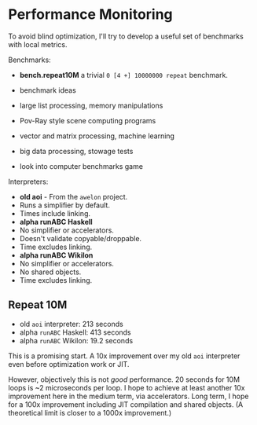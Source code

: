 # Performance Monitoring

To avoid blind optimization, I'll try to develop a useful set of benchmarks with local metrics.

Benchmarks:
* **bench.repeat10M** a trivial `0 [4 +] 10000000 repeat` benchmark.

* benchmark ideas
 * large list processing, memory manipulations
 * Pov-Ray style scene computing programs
 * vector and matrix processing, machine learning
 * big data processing, stowage tests
 * look into computer benchmarks game

Interpreters:
* **old aoi** - From the `awelon` project.
 * Runs a simplifier by default. 
 * Times include linking.
* **alpha runABC Haskell** 
 * No simplifier or accelerators.
 * Doesn't validate copyable/droppable. 
 * Time excludes linking.
* **alpha runABC Wikilon**
 * No simplifier or accelerators. 
 * No shared objects. 
 * Time excludes linking.

## Repeat 10M

* old `aoi` interpreter: 213 seconds
* alpha `runABC` Haskell: 413 seconds
* alpha `runABC` Wikilon: 19.2 seconds

This is a promising start. A 10x improvement over my old `aoi` interpreter even before optimization work or JIT. 

However, objectively this is not *good* performance. 20 seconds for 10M loops is ~2 microseconds per loop. I hope to achieve at least another 10x improvement here in the medium term, via accelerators. Long term, I hope for a 100x improvement including JIT compilation and shared objects. (A theoretical limit is closer to a 1000x improvement.)
